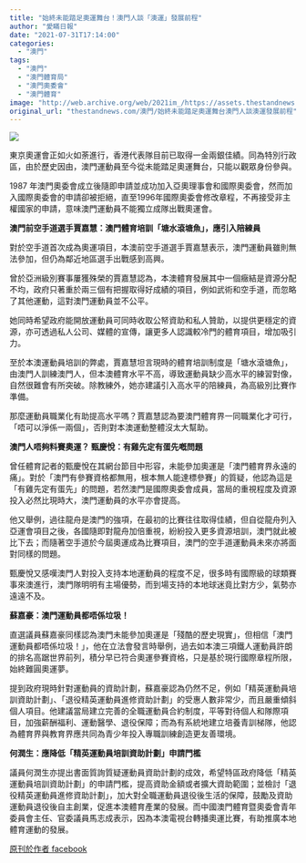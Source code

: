 ```yaml
---
title: "始終未能踏足奧運舞台！澳門人談「澳運」發展前程"
author: "愛瞞日報"
date: "2021-07-31T17:14:00"
categories:
  - "澳門"
tags:
  - "澳門"
  - "澳門體育局"
  - "澳門奧委會"
  - "澳門體育"
image: "http://web.archive.org/web/2021im_/https://assets.thestandnews.com/media/photos/%E6%BE%B3%E9%81%8B.png"
original_url: "thestandnews.com/澳門/始終未能踏足奧運舞台澳門人談澳運發展前程"
---
```

![](http://web.archive.org/web/2021im_/https://assets.thestandnews.com/media/photos/%E6%BE%B3%E9%81%8B.png)

東京奧運會正如火如荼進行，香港代表隊目前已取得一金兩銀佳績。同為特別行政區，由於歷史因由，澳門運動員至今從未能踏足奧運舞台，只能以觀眾身份參與。

1987 年澳門奧委會成立後隨即申請並成功加入亞奧理事會和國際奧委會，然而加入國際奧委會的申請卻被拒絕，直至1996年國際奧委會修改章程，不再接受非主權國家的申請，意味澳門運動員不能獨立成隊出戰奧運會。

**澳門前空手道選手賈嘉慧：澳門體育培訓「塘水滾塘魚」，應引入陪練員**

對於空手道首次成為奧運項目，本澳前空手道選手賈嘉慧表示，澳門運動員雖則無法參加，但仍為鄰近地區選手出戰感到高興。

曾於亞洲級別賽事屢獲殊榮的賈嘉慧認為，本澳體育發展其中一個癥結是資源分配不均，政府只著重於兩三個有把握取得好成績的項目，例如武術和空手道，而忽略了其他運動，這對澳門運動員並不公平。

她同時希望政府能開放運動員可同時收取公帑資助和私人贊助，以提供更穩定的資源，亦可透過私人公司、媒體的宣傳，讓更多人認識較冷門的體育項目，增加吸引力。

至於本澳運動員培訓的弊處，賈嘉慧坦言現時的體育培訓制度是「塘水滾塘魚」，由澳門人訓練澳門人，但本澳體育水平不高，導致運動員缺少高水平的練習對像，自然很難會有所突破。除教練外，她亦建議引入高水平的陪練員，為高級別比賽作準備。

那麼運動員職業化有助提高水平嗎？賈嘉慧認為要澳門體育界一同職業化才可行，「唔可以淨係一兩個」，否則對本澳運動整體沒太大幫助。

**澳門人唔夠料賽奧運？ 甄慶悅：有雞先定有蛋先嘅問題**

曾任體育記者的甄慶悅在其網台節目中形容，未能參加奧運是「澳門體育界永遠的痛」。對於「澳門有參賽資格都無用，根本無人能達標參賽」的質疑，他認為這是「有雞先定有蛋先」的問題，若然澳門是國際奧委會成員，當局的重視程度及資源投入必然比現時大，澳門運動員的水平亦會提高。

他又舉例，過往龍舟是澳門的強項，在最初的比賽往往取得佳績，但自從龍舟列入亞運會項目之後，各國隨即對龍舟加倍重視，紛紛投入更多資源培訓，澳門就此被比下去；而隨著空手道於今屆奧運成為比賽項目，澳門的空手道運動員未來亦將面對同樣的問題。

甄慶悅又感嘆澳門人對投入支持本地運動員的程度不足，很多時有國際級的球類賽事來澳進行，澳門隊明明有主場優勢，而到場支持的本地球迷竟比對方少，氣勢亦遠遠不及。

**蘇嘉豪：澳門運動員都唔係垃圾！**

直選議員蘇嘉豪同樣認為澳門未能參加奧運是「殘酷的歷史現實」，但相信「澳門運動員都唔係垃圾！」，他在立法會發言時舉例，過去如本澳三項鐵人運動員許朗的排名高踞世界前列，積分早已符合奧運參賽資格，只是基於現行國際章程所限，始終難圓奧運夢。

提到政府現時針對運動員的資助計劃，蘇嘉豪認為仍然不足，例如「精英運動員培訓資助計劃」、「退役精英運動員進修資助計劃」的受惠人數非常少，而且嚴重傾斜個人項目。他建議當局建立完善的全職運動員合約制度，平等對待個人和隊際項目，加強薪酬福利、運動醫學、退役保障；而為有系統地建立培養青訓梯隊，他認為體育界與教育界應共同為青少年投入專職訓練創造更友善環境。

**何潤生：應降低「精英運動員培訓資助計劃」申請門檻**

議員何潤生亦提出書面質詢質疑運動員資助計劃的成效，希望特區政府降低「精英運動員培訓資助計劃」的申請門檻，提高資助金額或者擴大資助範圍；並檢討「退役精英運動員進修資助計劃」，加大對全職運動員退役後生活的保障，鼓勵及資助運動員退役後自主創業，促進本澳體育產業的發展。而中國澳門體育暨奧委會青年委員會主任、官委議員馬志成表示，因為本澳電視台轉播奧運比賽，有助推廣本地體育運動的發展。

[原刊於作者 facebook](http://web.archive.org/web/20211229132510/https://www.facebook.com/macauconcealers/photos/a.158212900914486/4162136223855447/)
